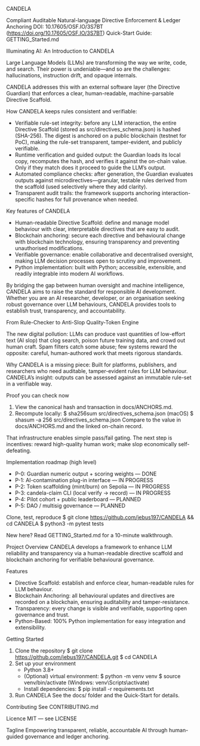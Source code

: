 CANDELA

Compliant Auditable Natural-language Directive Enforcement & Ledger Anchoring
DOI: 10.17605/OSF.IO/3S7BT (https://doi.org/10.17605/OSF.IO/3S7BT)
Quick-Start Guide: GETTING_Started.md

Illuminating AI: An Introduction to CANDELA

Large Language Models (LLMs) are transforming the way we write, code, and search. Their power is undeniable—and so are the challenges: hallucinations, instruction drift, and opaque internals.

CANDELA addresses this with an external software layer (the Directive Guardian) that enforces a clear, human-readable, machine-parsable Directive Scaffold.

How CANDELA keeps rules consistent and verifiable:

- Verifiable rule-set integrity: before any LLM interaction, the entire Directive Scaffold (stored as src/directives_schema.json) is hashed (SHA-256). The digest is anchored on a public blockchain (testnet for PoC), making the rule-set transparent, tamper-evident, and publicly verifiable.
- Runtime verification and guided output: the Guardian loads its local copy, recomputes the hash, and verifies it against the on-chain value. Only if they match does it proceed to guide the LLM’s output.
- Automated compliance checks: after generation, the Guardian evaluates outputs against microdirectives—granular, testable rules derived from the scaffold (used selectively where they add clarity).
- Transparent audit trails: the framework supports anchoring interaction-specific hashes for full provenance when needed.

Key features of CANDELA

- Human-readable Directive Scaffold: define and manage model behaviour with clear, interpretable directives that are easy to audit.
- Blockchain anchoring: secure each directive and behavioural change with blockchain technology, ensuring transparency and preventing unauthorised modifications.
- Verifiable governance: enable collaborative and decentralised oversight, making LLM decision processes open to scrutiny and improvement.
- Python implementation: built with Python; accessible, extensible, and readily integrable into modern AI workflows.

By bridging the gap between human oversight and machine intelligence, CANDELA aims to raise the standard for responsible AI development. Whether you are an AI researcher, developer, or an organisation seeking robust governance over LLM behaviours, CANDELA provides tools to establish trust, transparency, and accountability.

From Rule-Checker to Anti-Slop Quality-Token Engine

The new digital pollution:
LLMs can produce vast quantities of low-effort text (AI slop) that clog search, poison future training data, and crowd out human craft. Spam filters catch some abuse; few systems reward the opposite: careful, human-authored work that meets rigorous standards.

Why CANDELA is a missing piece:
Built for platforms, publishers, and researchers who need auditable, tamper-evident rules for LLM behaviour. CANDELA’s insight: outputs can be assessed against an immutable rule-set in a verifiable way.

Proof you can check now
1) View the canonical hash and transaction in docs/ANCHORS.md.
2) Recompute locally:
   $ sha256sum src/directives_schema.json
   (macOS) $ shasum -a 256 src/directives_schema.json
   Compare to the value in docs/ANCHORS.md and the linked on-chain record.

That infrastructure enables simple pass/fail gating. The next step is incentives: reward high-quality human work; make slop economically self-defeating.

Implementation roadmap (high level)
- P-0: Guardian numeric output + scoring weights — DONE
- P-1: AI-contamination plug-in interface — IN PROGRESS
- P-2: Token scaffolding (mint/burn) on Sepolia — IN PROGRESS
- P-3: candela-claim CLI (local verify -> record) — IN PROGRESS
- P-4: Pilot cohort + public leaderboard — PLANNED
- P-5: DAO / multisig governance — PLANNED

Clone, test, reproduce
$ git clone https://github.com/jebus197/CANDELA && cd CANDELA
$ python3 -m pytest tests

New here? Read GETTING_Started.md for a 10-minute walkthrough.

Project Overview
CANDELA develops a framework to enhance LLM reliability and transparency via a human-readable directive scaffold and blockchain anchoring for verifiable behavioural governance.

Features
- Directive Scaffold: establish and enforce clear, human-readable rules for LLM behaviour.
- Blockchain Anchoring: all behavioural updates and directives are recorded on a blockchain, ensuring auditability and tamper-resistance.
- Transparency: every change is visible and verifiable, supporting open governance and trust.
- Python-Based: 100% Python implementation for easy integration and extensibility.

Getting Started
1) Clone the repository
   $ git clone https://github.com/jebus197/CANDELA.git
   $ cd CANDELA
2) Set up your environment
   - Python 3.8+
   - (Optional) virtual environment:
     $ python -m venv venv
     $ source venv/bin/activate   (Windows: venv\Scripts\activate)
   - Install dependencies:
     $ pip install -r requirements.txt
3) Run CANDELA
   See the docs/ folder and the Quick-Start for details.

Contributing
See CONTRIBUTING.md

Licence
MIT — see LICENSE

Tagline
Empowering transparent, reliable, accountable AI through human-guided governance and ledger anchoring.
